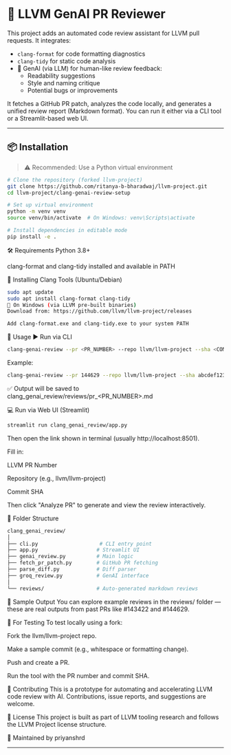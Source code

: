 # 🧠 LLVM GenAI PR Reviewer

This project adds an automated code review assistant for LLVM pull requests. It integrates:

- `clang-format` for code formatting diagnostics
- `clang-tidy` for static code analysis
- 🤖 GenAI (via LLM) for human-like review feedback:
  - Readability suggestions
  - Style and naming critique
  - Potential bugs or improvements

It fetches a GitHub PR patch, analyzes the code locally, and generates a unified review report (Markdown format). You can run it either via a CLI tool or a Streamlit-based web UI.

---

## 📦 Installation

> ⚠️ Recommended: Use a Python virtual environment

```bash
# Clone the repository (forked llvm-project)
git clone https://github.com/ritanya-b-bharadwaj/llvm-project.git
cd llvm-project/clang-genai-review-setup

# Set up virtual environment
python -m venv venv
source venv/bin/activate  # On Windows: venv\Scripts\activate

# Install dependencies in editable mode
pip install -e .
```
🛠️ Requirements
Python 3.8+

clang-format and clang-tidy installed and available in PATH

🔧 Installing Clang Tools (Ubuntu/Debian)
```bash
sudo apt update
sudo apt install clang-format clang-tidy
🔧 On Windows (via LLVM pre-built binaries)
Download from: https://github.com/llvm/llvm-project/releases

Add clang-format.exe and clang-tidy.exe to your system PATH
```
🚀 Usage
▶️ Run via CLI
```bash
clang-genai-review --pr <PR_NUMBER> --repo llvm/llvm-project --sha <COMMIT_SHA>
```
Example:
```bash
clang-genai-review --pr 144629 --repo llvm/llvm-project --sha abcdef1234567890
```
✅ Output will be saved to clang_genai_review/reviews/pr_<PR_NUMBER>.md

💻 Run via Web UI (Streamlit)
```bash
streamlit run clang_genai_review/app.py
```
Then open the link shown in terminal (usually http://localhost:8501).

Fill in:

LLVM PR Number

Repository (e.g., llvm/llvm-project)

Commit SHA

Then click "Analyze PR" to generate and view the review interactively.

📁 Folder Structure
```bash
clang_genai_review/
│
├── cli.py                    # CLI entry point
├── app.py                   # Streamlit UI
├── genai_review.py          # Main logic
├── fetch_pr_patch.py        # GitHub PR fetching
├── parse_diff.py            # Diff parser
├── groq_review.py           # GenAI interface
│
└── reviews/                 # Auto-generated markdown reviews
```
📄 Sample Output
You can explore example reviews in the reviews/ folder — these are real outputs from past PRs like #143422 and #144629.

🧪 For Testing
To test locally using a fork:

Fork the llvm/llvm-project repo.

Make a sample commit (e.g., whitespace or formatting change).

Push and create a PR.

Run the tool with the PR number and commit SHA.

📌 Contributing
This is a prototype for automating and accelerating LLVM code review with AI. Contributions, issue reports, and suggestions are welcome.

🧾 License
This project is built as part of LLVM tooling research and follows the LLVM Project license structure.

📣 Maintained by
priyanshrd

---






